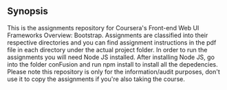 ## Synopsis

This is the assignments repository for Coursera's Front-end Web UI Frameworks Overview: Bootstrap. Assignments are classified into their respective directories and you can find assignment instructions in the pdf file in each directory under the actual project folder. In order to run the assignments you will need Node JS installed. After installing Node JS, go into the folder conFusion and run npm install to install all the depedencies. Please note this repository is only for the information/audit purposes, don't use it to copy the assignments if you're also taking the course.